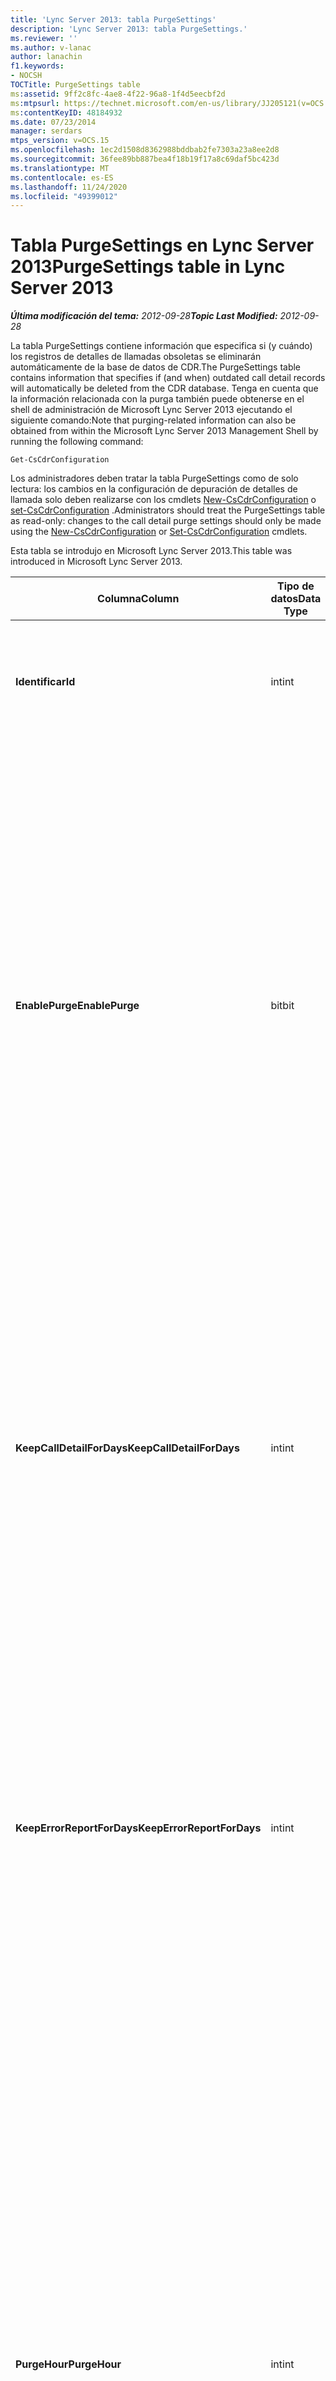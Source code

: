 ```yaml
---
title: 'Lync Server 2013: tabla PurgeSettings'
description: 'Lync Server 2013: tabla PurgeSettings.'
ms.reviewer: ''
ms.author: v-lanac
author: lanachin
f1.keywords:
- NOCSH
TOCTitle: PurgeSettings table
ms:assetid: 9ff2c8fc-4ae8-4f22-96a8-1f4d5eecbf2d
ms:mtpsurl: https://technet.microsoft.com/en-us/library/JJ205121(v=OCS.15)
ms:contentKeyID: 48184932
ms.date: 07/23/2014
manager: serdars
mtps_version: v=OCS.15
ms.openlocfilehash: 1ec2d1508d8362988bddbab2fe7303a23a8ee2d8
ms.sourcegitcommit: 36fee89bb887bea4f18b19f17a8c69daf5bc423d
ms.translationtype: MT
ms.contentlocale: es-ES
ms.lasthandoff: 11/24/2020
ms.locfileid: "49399012"
---
```

# <a name="purgesettings-table-in-lync-server-2013"></a><span data-ttu-id="23bc0-103">Tabla PurgeSettings en Lync Server 2013</span><span class="sxs-lookup"><span data-stu-id="23bc0-103">PurgeSettings table in Lync Server 2013</span></span>

<div data-xmlns="http://www.w3.org/1999/xhtml">

<div class="topic" data-xmlns="http://www.w3.org/1999/xhtml" data-msxsl="urn:schemas-microsoft-com:xslt" data-cs="https://msdn.microsoft.com/">

<div data-asp="https://msdn2.microsoft.com/asp">



</div>

<div id="mainSection">

<div id="mainBody"><span data-ttu-id="23bc0-104">

<span> </span></span><span class="sxs-lookup"><span data-stu-id="23bc0-104">

<span> </span></span></span>

<span data-ttu-id="23bc0-105">_**Última modificación del tema:** 2012-09-28_</span><span class="sxs-lookup"><span data-stu-id="23bc0-105">_**Topic Last Modified:** 2012-09-28_</span></span>

<span data-ttu-id="23bc0-106">La tabla PurgeSettings contiene información que especifica si (y cuándo) los registros de detalles de llamadas obsoletas se eliminarán automáticamente de la base de datos de CDR.</span><span class="sxs-lookup"><span data-stu-id="23bc0-106">The PurgeSettings table contains information that specifies if (and when) outdated call detail records will automatically be deleted from the CDR database.</span></span> <span data-ttu-id="23bc0-107">Tenga en cuenta que la información relacionada con la purga también puede obtenerse en el shell de administración de Microsoft Lync Server 2013 ejecutando el siguiente comando:</span><span class="sxs-lookup"><span data-stu-id="23bc0-107">Note that purging-related information can also be obtained from within the Microsoft Lync Server 2013 Management Shell by running the following command:</span></span>

    Get-CsCdrConfiguration

<span data-ttu-id="23bc0-108">Los administradores deben tratar la tabla PurgeSettings como de solo lectura: los cambios en la configuración de depuración de detalles de llamada solo deben realizarse con los cmdlets [New-CsCdrConfiguration](https://docs.microsoft.com/powershell/module/skype/New-CsCdrConfiguration) o [set-CsCdrConfiguration](https://docs.microsoft.com/powershell/module/skype/Set-CsCdrConfiguration) .</span><span class="sxs-lookup"><span data-stu-id="23bc0-108">Administrators should treat the PurgeSettings table as read-only: changes to the call detail purge settings should only be made using the [New-CsCdrConfiguration](https://docs.microsoft.com/powershell/module/skype/New-CsCdrConfiguration) or [Set-CsCdrConfiguration](https://docs.microsoft.com/powershell/module/skype/Set-CsCdrConfiguration) cmdlets.</span></span>

<span data-ttu-id="23bc0-109">Esta tabla se introdujo en Microsoft Lync Server 2013.</span><span class="sxs-lookup"><span data-stu-id="23bc0-109">This table was introduced in Microsoft Lync Server 2013.</span></span>


<table>
<colgroup>
<col style="width: 25%" />
<col style="width: 25%" />
<col style="width: 25%" />
<col style="width: 25%" />
</colgroup>
<thead>
<tr class="header">
<th><span data-ttu-id="23bc0-110">Columna</span><span class="sxs-lookup"><span data-stu-id="23bc0-110">Column</span></span></th>
<th><span data-ttu-id="23bc0-111">Tipo de datos</span><span class="sxs-lookup"><span data-stu-id="23bc0-111">Data Type</span></span></th>
<th><span data-ttu-id="23bc0-112">Clave o índice</span><span class="sxs-lookup"><span data-stu-id="23bc0-112">Key/Index</span></span></th>
<th><span data-ttu-id="23bc0-113">Detalles</span><span class="sxs-lookup"><span data-stu-id="23bc0-113">Details</span></span></th>
</tr>
</thead>
<tbody>
<tr class="odd">
<td><p><span data-ttu-id="23bc0-114"><strong>Identificar</strong></span><span class="sxs-lookup"><span data-stu-id="23bc0-114"><strong>Id</strong></span></span></p></td>
<td><p><span data-ttu-id="23bc0-115">int</span><span class="sxs-lookup"><span data-stu-id="23bc0-115">int</span></span></p></td>
<td><p><span data-ttu-id="23bc0-116">Primary</span><span class="sxs-lookup"><span data-stu-id="23bc0-116">Primary</span></span></p></td>
<td><p><span data-ttu-id="23bc0-117">Identificador único de la colección de configuración de purga de CDR.</span><span class="sxs-lookup"><span data-stu-id="23bc0-117">Unique identifier for the collection of CDR purge settings.</span></span></p></td>
</tr>
<tr class="even">
<td><p><span data-ttu-id="23bc0-118"><strong>EnablePurge</strong></span><span class="sxs-lookup"><span data-stu-id="23bc0-118"><strong>EnablePurge</strong></span></span></p></td>
<td><p><span data-ttu-id="23bc0-119">bit</span><span class="sxs-lookup"><span data-stu-id="23bc0-119">bit</span></span></p></td>
<td></td>
<td><p><span data-ttu-id="23bc0-120">Cuando se establece en true (1), Microsoft Lync Server 2013 purgará periódicamente los registros obsoletos de la base de datos de CDR.</span><span class="sxs-lookup"><span data-stu-id="23bc0-120">When set to True (1) Microsoft Lync Server 2013 will periodically purge outdated records from the CDR database.</span></span> <span data-ttu-id="23bc0-121">La purga se realizará cada día a la tomé especificada por el valor PurgeHour.</span><span class="sxs-lookup"><span data-stu-id="23bc0-121">Purging will take place each day at the tome specified by the PurgeHour setting.</span></span> <span data-ttu-id="23bc0-122">Si se establece en false (0), los registros no se purgarán automáticamente de la base de datos.</span><span class="sxs-lookup"><span data-stu-id="23bc0-122">If set to False (0) then records will not be automatically purged from the database.</span></span> <span data-ttu-id="23bc0-123">El valor predeterminado es True.</span><span class="sxs-lookup"><span data-stu-id="23bc0-123">The default value is True.</span></span></p></td>
</tr>
<tr class="odd">
<td><p><span data-ttu-id="23bc0-124"><strong>KeepCallDetailForDays</strong></span><span class="sxs-lookup"><span data-stu-id="23bc0-124"><strong>KeepCallDetailForDays</strong></span></span></p></td>
<td><p><span data-ttu-id="23bc0-125">int</span><span class="sxs-lookup"><span data-stu-id="23bc0-125">int</span></span></p></td>
<td></td>
<td><p><span data-ttu-id="23bc0-126">Especifica la antigüedad de los registros de CDR (en días) que se purgarán de la base de datos: Si la purga está habilitada, los registros CDR anteriores a este valor se eliminarán de la base de datos.</span><span class="sxs-lookup"><span data-stu-id="23bc0-126">Specifies the age of CDR records (in days) that will be purged from the database: if purging is enabled, CDR records older than this value will be removed from the database.</span></span> <span data-ttu-id="23bc0-127">El valor predeterminado es 60 días.</span><span class="sxs-lookup"><span data-stu-id="23bc0-127">The default value is 60 days.</span></span></p></td>
</tr>
<tr class="even">
<td><p><span data-ttu-id="23bc0-128"><strong>KeepErrorReportForDays</strong></span><span class="sxs-lookup"><span data-stu-id="23bc0-128"><strong>KeepErrorReportForDays</strong></span></span></p></td>
<td><p><span data-ttu-id="23bc0-129">int</span><span class="sxs-lookup"><span data-stu-id="23bc0-129">int</span></span></p></td>
<td></td>
<td><p><span data-ttu-id="23bc0-130">Especifica los registros de informe de antigüedad de errores (en días) que se purgarán de la base de datos: Si la purga está habilitada, los registros de informe de errores anteriores a este valor se quitarán de la base de datos.</span><span class="sxs-lookup"><span data-stu-id="23bc0-130">Specifies the age of error report records (in days) that will be purged from the database: if purging is enabled, error report records older than this value will be removed from the database.</span></span> <span data-ttu-id="23bc0-131">El valor predeterminado es 60 días.</span><span class="sxs-lookup"><span data-stu-id="23bc0-131">The default value is 60 days.</span></span></p></td>
</tr>
<tr class="odd">
<td><p><span data-ttu-id="23bc0-132"><strong>PurgeHour</strong></span><span class="sxs-lookup"><span data-stu-id="23bc0-132"><strong>PurgeHour</strong></span></span></p></td>
<td><p><span data-ttu-id="23bc0-133">int</span><span class="sxs-lookup"><span data-stu-id="23bc0-133">int</span></span></p></td>
<td></td>
<td><p><span data-ttu-id="23bc0-134">Especifica la hora local del día en la que tendrá lugar la depuración de la base de datos.</span><span class="sxs-lookup"><span data-stu-id="23bc0-134">Specifies the local time of day when database purging will take place.</span></span> <span data-ttu-id="23bc0-135">La hora del día se especifica con el formato de 24 horas, donde 0 representa la media noche (12:00 AM) y 23 representa las 11:00 PM.</span><span class="sxs-lookup"><span data-stu-id="23bc0-135">The time of day is specified using a 24-hour clock, with 0 representing midnight (12:00 AM) and 23 representing 11:00 PM.</span></span> <span data-ttu-id="23bc0-136">Tenga en cuenta que solo se puede especificar la hora del día: un valor de 10 (indicando 10:00 A.M.), pero no se permite un valor de 10:30 de 10,5 (que indica 10:30 A.M.).</span><span class="sxs-lookup"><span data-stu-id="23bc0-136">Note that you can only specify the hour of the day: a value of 10 (indicating 10:00 AM) is allowed, but a value of 10:30 of 10.5 (indicating 10:30 AM) is not allowed.</span></span> <span data-ttu-id="23bc0-137">El valor predeterminado es 2 (2:00 AM).</span><span class="sxs-lookup"><span data-stu-id="23bc0-137">The default value is 2 (2:00 AM).</span></span></p></td>
</tr>
</tbody>
</table><span data-ttu-id="23bc0-138">


</div>

<span> </span>

</div>

</div>

</span><span class="sxs-lookup"><span data-stu-id="23bc0-138">


</div>

<span> </span>

</div>

</div>

</span></span></div>

